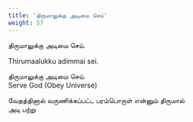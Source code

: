 ```yaml
---
title: 'திருமாலுக்கு அடிமை செய்'
weight: 57
---
```

 

திருமாலுக்கு அடிமை செய்.

Thirumaalukku adimmai sei.

திருமாலுக்கு அடிமை செய்.  
Serve God (Obey Universe)

வேதத்தினால் வருணிக்கப்பட்ட பரம்பொருள் என்னும் திருமால்  
அடி பற்று